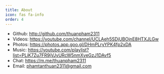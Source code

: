 ```yaml
---
title: About
icon: fas fa-info
order: 4
---
```


- Github: <http://github.com/thuanpham2311>
- Videos: <https://youtube.com/channel/UCLAeh5SDjUBOjnE8HTXJLGw>
- Photos: <https://photos.app.goo.gl/DHmPLryYPK4fp2xDA>
- Music: <https://youtube.com/playlist?list=PLiK7Zu7FR9jVJyURcW5nmXveGzJ1DAvf5>
- Chat: <https://m.me/thuanpham2311>
- Email: [phamtanthuan2311@gmail.com](mailto:phamtanthuan2311@gmail.com)
